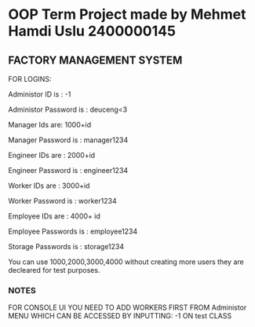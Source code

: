 # OOP Term Project made by Mehmet Hamdi Uslu 2400000145



## FACTORY MANAGEMENT SYSTEM
FOR LOGINS:

Administor ID is : -1

Administor Password is : deuceng<3

Manager Ids are: 1000+id

Manager Password is : manager1234

Engineer IDs are : 2000+id

Engineer Password is : engineer1234

Worker IDs are : 3000+id

Worker Password is : worker1234

Employee IDs are : 4000+ id

Employee Passwords is : employee1234

Storage Passwords is : storage1234

You can use 1000,2000,3000,4000 without creating more users they are decleared for test purposes.




### NOTES
FOR CONSOLE UI YOU NEED TO ADD WORKERS FIRST FROM Administor MENU WHICH CAN BE ACCESSED BY INPUTTING: -1 ON test CLASS
